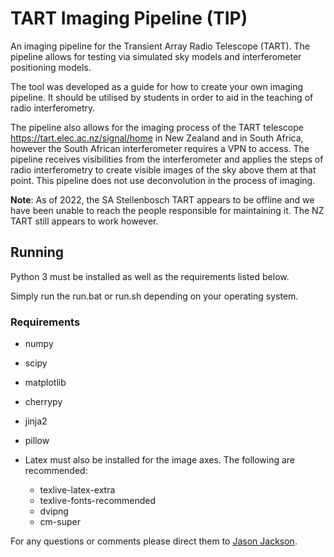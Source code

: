 # TART Imaging Pipeline (TIP)
An imaging pipeline for the Transient Array Radio Telescope (TART). The pipeline allows for testing via simulated sky models and interferometer positioning models.

The tool was developed as a guide for how to create your own imaging pipeline. It should be utilised by students in order to aid in the teaching of radio interferometry.

The pipeline also allows for the imaging process of the TART telescope <https://tart.elec.ac.nz/signal/home> in New Zealand and in South Africa, however the South African interferometer requires a VPN to access. The pipeline receives visibilities from the interferometer and applies the steps of radio interferometry to create visible images of the sky above them at that point. This pipeline does not use deconvolution in the process of imaging.

**Note**: As of 2022, the SA Stellenbosch TART appears to be offline and we have been unable to reach the people responsible for maintaining it. The NZ TART still appears to work however.

## Running
Python 3 must be installed as well as the requirements listed below.

Simply run the run.bat or run.sh depending on your operating system.

### Requirements
* numpy
* scipy
* matplotlib
* cherrypy
* jinja2
* pillow

* Latex must also be installed for the image axes. The following are recommended:
    * texlive-latex-extra
    * texlive-fonts-recommended
    * dvipng
    * cm-super

 For any questions or comments please direct them to [Jason Jackson](mailto:ajsnpjackson@gmail.com).

